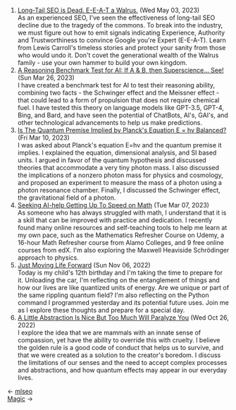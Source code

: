 <ol>
<li><a href="/blog/long-tail-seo-is-dead-e-e-a-t-a-walrus/">Long-Tail SEO is Dead. E-E-A-T a Walrus.</a> (Wed May 03, 2023)
<br/>As an experienced SEO, I've seen the effectiveness of long-tail SEO decline due to the tragedy of the commons. To break into the industry, we must figure out how to emit signals indicating Experience, Authority and Trustworthiness to convince Google you're Expert (E-E-A-T). Learn from Lewis Carroll's timeless stories and protect your sanity from those who would undo it. Don't covet the generational wealth of the Walrus family - use your own hammer to build your own kingdom.</li>
<li><a href="/blog/a-reasoning-benchmark-test-for-ai-if-a-b-then-superscience-see/">A Reasoning Benchmark Test for AI: If A & B, then Superscience... See!</a> (Sun Mar 26, 2023)
<br/>I have created a benchmark test for AI to test their reasoning ability, combining two facts - the Schwinger effect and the Meissner effect - that could lead to a form of propulsion that does not require chemical fuel. I have tested this theory on language models like GPT-3.5, GPT-4, Bing, and Bard, and have seen the potential of ChatBots, AI's, GAI's, and other technological advancements to help us make predictions.</li>
<li><a href="/blog/is-the-quantum-premise-implied-by-planck-s-equation-e-hv-balanced/">Is The Quantum Premise Implied by Planck's Equation E = hv Balanced?</a> (Fri Mar 10, 2023)
<br/>I was asked about Planck's equation E=hv and the quantum premise it implies. I explained the equation, dimensional analysis, and SI based units. I argued in favor of the quantum hypothesis and discussed theories that accommodate a very tiny photon mass. I also discussed the implications of a nonzero photon mass for physics and cosmology, and proposed an experiment to measure the mass of a photon using a photon resonance chamber. Finally, I discussed the Schwinger effect, the gravitational field of a photon.</li>
<li><a href="/blog/seeking-ai-help-getting-up-to-speed-on-math/">Seeking AI-help Getting Up To Speed on Math</a> (Tue Mar 07, 2023)
<br/>As someone who has always struggled with math, I understand that it is a skill that can be improved with practice and dedication. I recently found many online resources and self-teaching tools to help me learn at my own pace, such as the Mathematics Refresher Course on Udemy, a 16-hour Math Refresher course from Alamo Colleges, and 9 free online courses from edX. I'm also exploring the Maxwell Heaviside Schrödinger approach to physics.</li>
<li><a href="/blog/just-moving-life-forward/">Just Moving Life Forward</a> (Sun Nov 06, 2022)
<br/>Today is my child's 12th birthday and I'm taking the time to prepare for it. Unloading the car, I'm reflecting on the entanglement of things and how our lives are like quantized units of energy. Are we unique or part of the same rippling quantum field? I'm also reflecting on the Python command I programmed yesterday and its potential future uses. Join me as I explore these thoughts and prepare for a special day.</li>
<li><a href="/blog/a-little-abstraction-is-nice-but-too-much-will-paralyze-you/">A Little Abstraction Is Nice But Too Much Will Paralyze You</a> (Wed Oct 26, 2022)
<br/>I explore the idea that we are mammals with an innate sense of compassion, yet have the ability to override this with cruelty. I believe the golden rule is a good code of conduct that helps us to survive, and that we were created as a solution to the creator's boredom. I discuss the limitations of our senses and the need to accept complex processes and abstractions, and how quantum effects may appear in our everyday lives.</li>
</ol>
<div class="post-nav"><div class="post-nav-prev"><span class="arrow">&larr;&nbsp;</span><a href="/mlseo/">mlseo</a></div><div class="post-nav-next"><a href="/magic/">Magic</a><span class="arrow">&nbsp;&rarr;</span></div></div>